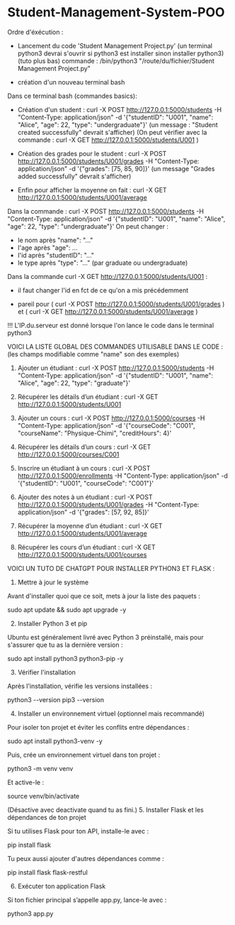 # Student-Management-System-POO

Ordre d'éxécution :
- Lancement du code 'Student Management Project.py'
  (un terminal python3 devrai s'ouvrir si python3 est installer sinon installer python3) (tuto plus bas)
  commande : /bin/python3 "/route/du/fichier/Student Management Project.py"

- création d'un nouveau terminal bash

Dans ce terminal bash (commandes basics):
- Création d'un student : curl -X POST http://127.0.0.1:5000/students \-H "Content-Type: application/json" \-d '{"studentID": "U001", "name": "Alice", "age": 22, "type": "undergraduate"}'
  (un message : "Student created successfully" devrait s'afficher)
  (On peut vérifier avec la commande : curl -X GET http://127.0.0.1:5000/students/U001 )

- Création des grades pour le student : curl -X POST http://127.0.0.1:5000/students/U001/grades -H "Content-Type: application/json" -d '{"grades": [75, 85, 90]}'
  (un message "Grades added successfully" devrait s'afficher)

- Enfin pour afficher la moyenne on fait : curl -X GET http://127.0.0.1:5000/students/U001/average


Dans la commande : curl -X POST http://127.0.0.1:5000/students \-H "Content-Type: application/json" \-d '{"studentID": "U001", "name": "Alice", "age": 22, "type": "undergraduate"}'
On peut changer :
- le nom après "name": "..."
- l'age après "age": ...
- l'id après "studentID": "..."
- le type après "type": "..."  (par graduate ou undergraduate)


Dans la commande curl -X GET http://127.0.0.1:5000/students/U001 :
- il faut changer l'id en fct de ce qu'on a mis précédemment

- pareil pour ( curl -X POST http://127.0.0.1:5000/students/U001/grades ) et ( curl -X GET http://127.0.0.1:5000/students/U001/average )


!!! L'IP.du.serveur est donné lorsque l'on lance le code dans le terminal python3



VOICI LA LISTE GLOBAL DES COMMANDES UTILISABLE DANS LE CODE : (les champs modifiable comme "name" son des exemples)

1. Ajouter un étudiant : curl -X POST http://127.0.0.1:5000/students \-H "Content-Type: application/json" \-d '{"studentID": "U001", "name": "Alice", "age": 22, "type": "graduate"}'

2. Récupérer les détails d’un étudiant : curl -X GET http://127.0.0.1:5000/students/U001

3. Ajouter un cours : curl -X POST http://127.0.0.1:5000/courses -H "Content-Type: application/json" -d '{"courseCode": "C001", "courseName": "Physique-Chimi", "creditHours": 4}'

4. Récupérer les détails d’un cours : curl -X GET http://127.0.0.1:5000/courses/C001

5. Inscrire un étudiant à un cours : curl -X POST http://127.0.0.1:5000/enrollments -H "Content-Type: application/json" -d '{"studentID": "U001", "courseCode": "C001"}'

6. Ajouter des notes à un étudiant : curl -X POST http://127.0.0.1:5000/students/U001/grades -H "Content-Type: application/json" -d '{"grades": [57, 92, 85]}'

7. Récupérer la moyenne d’un étudiant : curl -X GET http://127.0.0.1:5000/students/U001/average

8. Récupérer les cours d’un étudiant : curl -X GET http://127.0.0.1:5000/students/U001/courses



VOICI UN TUTO DE CHATGPT POUR INSTALLER PYTHON3 ET FLASK :

1. Mettre à jour le système

Avant d'installer quoi que ce soit, mets à jour la liste des paquets :

sudo apt update && sudo apt upgrade -y

2. Installer Python 3 et pip

Ubuntu est généralement livré avec Python 3 préinstallé, mais pour s'assurer que tu as la dernière version :

sudo apt install python3 python3-pip -y

3. Vérifier l'installation

Après l'installation, vérifie les versions installées :

python3 --version
pip3 --version

4. Installer un environnement virtuel (optionnel mais recommandé)

Pour isoler ton projet et éviter les conflits entre dépendances :

sudo apt install python3-venv -y

Puis, crée un environnement virtuel dans ton projet :

python3 -m venv venv

Et active-le :

source venv/bin/activate

(Désactive avec deactivate quand tu as fini.)
5. Installer Flask et les dépendances de ton projet

Si tu utilises Flask pour ton API, installe-le avec :

pip install flask

Tu peux aussi ajouter d'autres dépendances comme :

pip install flask flask-restful

6. Exécuter ton application Flask

Si ton fichier principal s’appelle app.py, lance-le avec :

python3 app.py